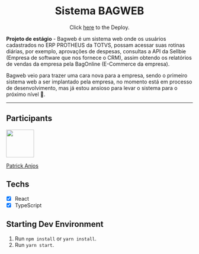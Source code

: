 <h1 align="center">
 Sistema BAGWEB
</h1>
<p align="center">Click <a href="https://master--majestic-trifle-5601b1.netlify.app/">here</a> to the Deploy.</p>
<p>
    <strong>Projeto de estágio</strong> - 
    Bagweb é um sistema web onde os usuários cadastrados no ERP PROTHEUS da TOTVS, possam acessar suas rotinas diárias, por exemplo, aprovações de despesas, consultas a API da 
    Sellbie (Empresa de software que nos fornece o CRM), assim obtendo os relatórios de vendas da empresa pela BagOnline (E-Commerce da empresa).
</p>
<p>
    Bagweb veio para trazer uma cara nova para a empresa, sendo o primeiro sistema web a ser implantado pela empresa, no momento está em processo de desenvolvimento, mas 
    já estou ansioso para levar o sistema para o próximo nível 🚀.
</p>

<hr>

## Participants

[<img src="https://avatars.githubusercontent.com/u/69186374?v=4" width="75px;"/>](https://github.com/setxpro)

[Patrick Anjos](https://github.com/setxpro)

## Techs

- [x] React
- [x] TypeScript

## Starting Dev Environment

1. Run `npm install` or `yarn install`.<br />
2. Run `yarn start`.<br />

<!-- # Teste de usabilidade [ 2 8 / 1 0 ][em espera] Feito por um usuário com o manual -->

<!-- # Teste de aceitação [ 2 8 / 1 0 ][em espera] verificar se o produto de software está pronto para ser entregue ao cliente -->
